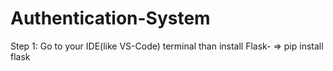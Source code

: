# Authentication-System

Step 1:
Go to your IDE(like VS-Code) terminal than install Flask-
=> pip install flask
